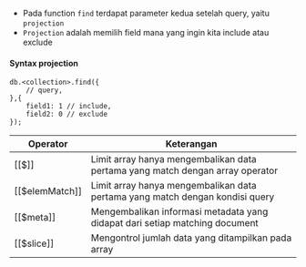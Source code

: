 * Pada function `find` terdapat parameter kedua setelah query, yaitu `projection`
* `Projection` adalah memilih field mana yang ingin kita include atau exclude

#### Syntax projection
```
db.<collection>.find({
	// query,
},{
	field1: 1 // include,
	field2: 0 // exclude
});
```

| Operator | Keterangan |
| --- | ------------- |
| [[$]] | Limit array hanya mengembalikan data pertama yang match dengan array operator |
| [[$elemMatch]] | Limit array hanya mengembalikan data pertama yang match dengan kondisi query |
| [[$meta]] | Mengembalikan informasi metadata yang didapat dari setiap matching document |
| [[$slice]] | Mengontrol jumlah data yang ditampilkan pada array |

